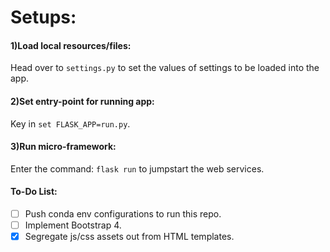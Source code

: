 # Setups:

#### 1)Load local resources/files:
Head over to ```settings.py``` to set the values of settings to be loaded into the app.


#### 2)Set entry-point for running app:
Key in ```set FLASK_APP=run.py```.


#### 3)Run micro-framework:
Enter the command: ```flask run``` to jumpstart the web services.


#### To-Do List:

- [ ] Push conda env configurations to run this repo.
- [ ] Implement Bootstrap 4.
- [x] Segregate js/css assets out from HTML templates.
